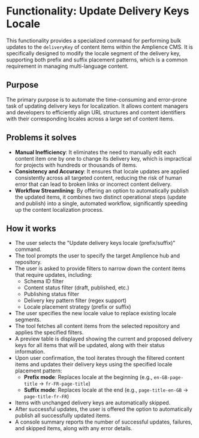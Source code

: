 # Functionality: Update Delivery Keys Locale

This functionality provides a specialized command for performing bulk updates to
the `deliveryKey` of content items within the Amplience CMS. It is specifically
designed to modify the locale segment of the delivery key, supporting both
prefix and suffix placement patterns, which is a common requirement in managing
multi-language content.

## Purpose

The primary purpose is to automate the time-consuming and error-prone task of
updating delivery keys for localization. It allows content managers and
developers to efficiently align URL structures and content identifiers with
their corresponding locales across a large set of content items.

## Problems it solves

- **Manual Inefficiency**: It eliminates the need to manually edit each content
  item one by one to change its delivery key, which is impractical for projects
  with hundreds or thousands of items.
- **Consistency and Accuracy**: It ensures that locale updates are applied
  consistently across all targeted content, reducing the risk of human error
  that can lead to broken links or incorrect content delivery.
- **Workflow Streamlining**: By offering an option to automatically publish the
  updated items, it combines two distinct operational steps (update and publish)
  into a single, automated workflow, significantly speeding up the content
  localization process.

## How it works

- The user selects the "Update delivery keys locale (prefix/suffix)" command.
- The tool prompts the user to specify the target Amplience hub and repository.
- The user is asked to provide filters to narrow down the content items that
  require updates, including:
  - Schema ID filter
  - Content status filter (draft, published, etc.)
  - Publishing status filter
  - Delivery key pattern filter (regex support)
  - Locale placement strategy (prefix or suffix)
- The user specifies the new locale value to replace existing locale segments.
- The tool fetches all content items from the selected repository and applies
  the specified filters.
- A preview table is displayed showing the current and proposed delivery keys
  for all items that will be updated, along with their status information.
- Upon user confirmation, the tool iterates through the filtered content items
  and updates their delivery keys using the specified locale placement pattern:
  - **Prefix mode**: Replaces locale at the beginning (e.g., `en-GB-page-title`
    → `fr-FR-page-title`)
  - **Suffix mode**: Replaces locale at the end (e.g., `page-title-en-GB` →
    `page-title-fr-FR`)
- Items with unchanged delivery keys are automatically skipped.
- After successful updates, the user is offered the option to automatically
  publish all successfully updated items.
- A console summary reports the number of successful updates, failures, and
  skipped items, along with any error details.
